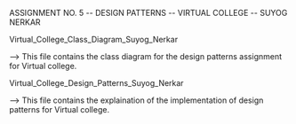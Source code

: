   ASSIGNMENT NO. 5 -- DESIGN PATTERNS -- VIRTUAL COLLEGE -- SUYOG NERKAR


Virtual_College_Class_Diagram_Suyog_Nerkar

-->  This file contains the class diagram for the design patterns assignment for Virtual college.


Virtual_College_Design_Patterns_Suyog_Nerkar

-->  This file contains the explaination of the implementation of design patterns for Virtual college.